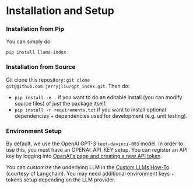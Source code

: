 # Installation and Setup

### Installation from Pip

You can simply do:
```
pip install llama-index
```

### Installation from Source
Git clone this repository: `git clone git@github.com:jerryjliu/gpt_index.git`. Then do:

- `pip install -e .` if you want to do an editable install (you can modify source files) of just the package itself.
- `pip install -r requirements.txt` if you want to install optional dependencies + dependencies used for development (e.g. unit testing).


### Environment Setup

By default, we use the OpenAI GPT-3 `text-davinci-003` model. In order to use this, you must have an OPENAI_API_KEY setup.
You can register an API key by logging into [OpenAI's page and creating a new API token](https://beta.openai.com/account/api-keys).

You can customize the underlying LLM in the [Custom LLMs How-To](/how_to/customization/custom_llms.md) (courtesy of Langchain). You may
need additional environment keys + tokens setup depending on the LLM provider.


